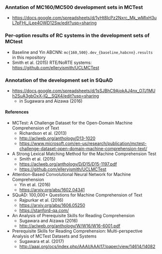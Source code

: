 ### Anntation of MC160/MC500 development sets in MCTest
* https://docs.google.com/spreadsheets/d/1yHt8IcPz2Nxrc_Mk_wMIxH3uL7pFHj_jLee4OWD12Sw/edit?usp=sharing

### Per-option results of RC systems in the development sets of MCtest
* Baseline and Yin ABCNN: ```mc{160,500}.dev_{baseline,habcnn}.results``` in this repository
* Smith et al. (2015) RTE/NoRTE systems: https://github.com/elleryjsmith/UCLMCTest

### Annotation of the development set in SQuAD
* https://docs.google.com/spreadsheets/d/1sSJBhC9AiokAJ4nx_O7J1MUh2SuA3gbOxX-lQ__SQX4/edit?usp=sharing
  - in Sugawara and Aizawa (2016)

#### References
* MCTest: A Challenge Dataset for the Open-Domain Machine Comprehension of Text
  - Richardson et al. (2013)
  - http://aclweb.org/anthology/D13-1020
  - https://www.microsoft.com/en-us/research/publication/mctest-challenge-dataset-open-domain-machine-comprehension-text/
* A Strong Lexical Matching Method for the Machine Comprehension Test
  - Smith et al. (2015)
  - https://aclweb.org/anthology/D/D15/D15-1197.pdf
  - https://github.com/elleryjsmith/UCLMCTest
* Attention-Based Convolutional Neural Network for Machine Comprehension
  - Yin et al. (2016)
  - https://arxiv.org/abs/1602.04341
* SQuAD: 100,000+ Questions for Machine Comprehension of Text
  - Rajpurkar et al. (2016)
  - https://arxiv.org/abs/1606.05250
  - https://stanford-qa.com/
* An Analysis of Prerequisite Skills for Reading Comprehension
  - Sugawara and Aizawa (2016)
  - http://aclweb.org/anthology/W/W16/W16-6001.pdf
* Prerequisite Skills for Reading Comprehension: Multi-perspective Analysis of MCTest Datasets and Systems
  - Sugawara et al. (2017)
  - http://aaai.org/ocs/index.php/AAAI/AAAI17/paper/view/14614/14082
